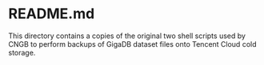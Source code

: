 # README.md

This directory contains a copies of the original two shell scripts used by CNGB 
to perform backups of GigaDB dataset files onto Tencent Cloud cold storage.